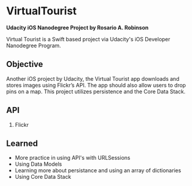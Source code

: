 # VirtualTourist
**Udacity iOS Nanodegree Project by Rosario A. Robinson**

Virtual Tourist is a Swift based project via Udacity's iOS Developer Nanodegree Program.

## Objective

Another iOS project by Udacity, the Virtual Tourist app downloads and stores images using Flickr’s API. The app should also allow users to drop pins on a map. This project utilizes persistence and the Core Data Stack.

## API 
  1. Flickr
 

## Learned

- More practice in using API's with URLSessions
- Using Data Models  
- Learning more about persistance and using an array of dictionaries
- Using Core Data Stack
